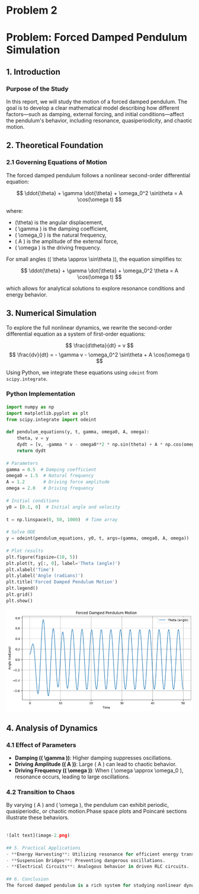 # Problem 2
# Problem: Forced Damped Pendulum Simulation

## 1. Introduction

### Purpose of the Study
In this report, we will study the motion of a forced damped pendulum. The goal is to develop a clear mathematical model describing how different factors—such as damping, external forcing, and initial conditions—affect the pendulum's behavior, including resonance, quasiperiodicity, and chaotic motion. 

## 2. Theoretical Foundation

### 2.1 Governing Equations of Motion
The forced damped pendulum follows a nonlinear second-order differential equation:

$$
\ddot{\theta} + \gamma \dot{\theta} + \omega_0^2 \sin\theta = A \cos(\omega t)
$$

where:
- \(\theta\) is the angular displacement,
- \( \gamma \) is the damping coefficient,
- \( \omega_0 \) is the natural frequency,
- \( A \) is the amplitude of the external force,
- \( \omega \) is the driving frequency.

For small angles (\( \theta \approx \sin\theta \)), the equation simplifies to:

$$
\ddot{\theta} + \gamma \dot{\theta} + \omega_0^2 \theta = A \cos(\omega t)
$$

which allows for analytical solutions to explore resonance conditions and energy behavior.

## 3. Numerical Simulation
To explore the full nonlinear dynamics, we rewrite the second-order differential equation as a system of first-order equations:

$$
\frac{d\theta}{dt} = v
$$
$$
\frac{dv}{dt} = - \gamma v - \omega_0^2 \sin\theta + A \cos(\omega t)
$$

Using Python, we integrate these equations using `odeint` from `scipy.integrate`.

### Python Implementation
```python
import numpy as np
import matplotlib.pyplot as plt
from scipy.integrate import odeint

def pendulum_equations(y, t, gamma, omega0, A, omega):
    theta, v = y
    dydt = [v, -gamma * v - omega0**2 * np.sin(theta) + A * np.cos(omega * t)]
    return dydt

# Parameters
gamma = 0.5  # Damping coefficient
omega0 = 1.5  # Natural frequency
A = 1.2       # Driving force amplitude
omega = 2.0   # Driving frequency

# Initial conditions
y0 = [0.1, 0]  # Initial angle and velocity

t = np.linspace(0, 50, 1000)  # Time array

# Solve ODE
y = odeint(pendulum_equations, y0, t, args=(gamma, omega0, A, omega))

# Plot results
plt.figure(figsize=(10, 5))
plt.plot(t, y[:, 0], label='Theta (angle)')
plt.xlabel('Time')
plt.ylabel('Angle (radians)')
plt.title('Forced Damped Pendulum Motion')
plt.legend()
plt.grid()
plt.show()
```
![alt text](image-1.png)

## 4. Analysis of Dynamics

### 4.1 Effect of Parameters
- **Damping (\( \gamma \))**: Higher damping suppresses oscillations.
- **Driving Amplitude (\( A \))**: Large \( A \) can lead to chaotic behavior.
- **Driving Frequency (\( \omega \))**: When \( \omega \approx \omega_0 \), resonance occurs, leading to large oscillations.

### 4.2 Transition to Chaos
By varying \( A \) and \( \omega \), the pendulum can exhibit periodic, quasiperiodic, or chaotic motion.Phase space plots and Poincaré sections illustrate these behaviors.

```python

![alt text](image-2.png)

## 5. Practical Applications
- **Energy Harvesting**: Utilizing resonance for efficient energy transfer.
- **Suspension Bridges**: Preventing dangerous oscillations.
- **Electrical Circuits**: Analogous behavior in driven RLC circuits.

## 6. Conclusion
The forced damped pendulum is a rich system for studying nonlinear dynamics. Through numerical simulations, we can observe diverse behaviors, from simple oscillations to chaos, providing insight into both fundamental physics and engineering applications.

